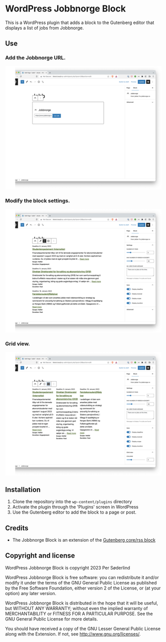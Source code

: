# WordPress Jobbnorge Block

This is a WordPress plugin that adds a block to the Gutenberg editor that displays a list of jobs from Jobbnorge.

## Use

### Add the Jobbnorge URL.

[![Add the Jobbnorge URL.](.wordpress-org/screenshot-1.png)](.wordpress-org/screenshot-1.png)

### Modify the block settings.

[![Modify the block settings.](.wordpress-org/screenshot-2.png)](.wordpress-org/screenshot-2.png)

### Grid view.

[![Grid view.](.wordpress-org/screenshot-3.png)](.wordpress-org/screenshot-3.png)

## Installation

1. Clone the repository into the `wp-content/plugins` directory
1. Activate the plugin through the 'Plugins' screen in WordPress
1. Use the Gutenberg editor to add the block to a page or post.

## Credits

-   The Jobbnorge Block is an extension of the [Gutenberg core/rss block](https://github.com/WordPress/gutenberg/tree/trunk/packages/block-library/src/rss)

## Copyright and license

WordPress Jobbnorge Block is copyright 2023 Per Søderlind

WordPress Jobbnorge Block is free software: you can redistribute it and/or modify it under the terms of the GNU General Public License as published by the Free Software Foundation, either version 2 of the License, or (at your option) any later version.

WordPress Jobbnorge Block is distributed in the hope that it will be useful, but WITHOUT ANY WARRANTY; without even the implied warranty of MERCHANTABILITY or FITNESS FOR A PARTICULAR PURPOSE. See the GNU General Public License for more details.

You should have received a copy of the GNU Lesser General Public License along with the Extension. If not, see http://www.gnu.org/licenses/.

